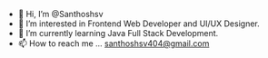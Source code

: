 - 👋 Hi, I’m @Santhoshsv
- 👀 I’m interested in Frontend Web Developer and UI/UX Designer.
- 🌱 I’m currently learning Java Full Stack Development.
- 📫 How to reach me ...
santhoshsv404@gmail.com  


<!---
Santhoshsv404/Santhoshsv404 is a ✨ special ✨ repository because its `README.md` (this file) appears on your GitHub profile.
You can click the Preview link to take a look at your changes.
--->
